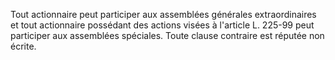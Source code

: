   
Tout actionnaire peut participer aux assemblées générales extraordinaires et tout actionnaire possédant des actions visées à l'article L. 225-99 peut participer aux assemblées spéciales. Toute clause contraire est réputée non écrite.  

  

